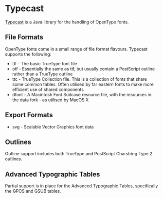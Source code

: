 # Typecast

[Typecast](http://dcsch.github.io/typecast/) is a Java library for the handling of OpenType fonts.

## File Formats

OpenType fonts come in a small range of file format flavours. Typecast supports
the following:

* ttf - The basic TrueType font file
* otf - Essentially the same as ttf, but usually contain a PostScript
  outline rather than a TrueType outline
* ttc - TrueType Collection file. This is a collection of fonts that share
  some common tables. Often utilised by far eastern fonts to make more
  efficient use of shared components
* dfont - A Macintosh Font Suitcase resource file, with the resources in
  the data fork - as utilised by MacOS X

## Export Formats

* svg - Scalable Vector Graphics font data

## Outlines

Outline support includes both TrueType and PostScript Charstring Type 2 outlines.

## Advanced Typographic Tables

Partial support is in place for the Advanced Typographic Tables, specifically
the GPOS and GSUB tables.

